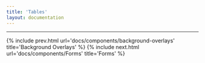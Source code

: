 ```yaml
---
title: 'Tables'
layout: documentation
---
```


---

{% include prev.html url='docs/components/background-overlays' title='Background Overlays' %}
{% include next.html url='docs/components/Forms' title='Forms' %}
